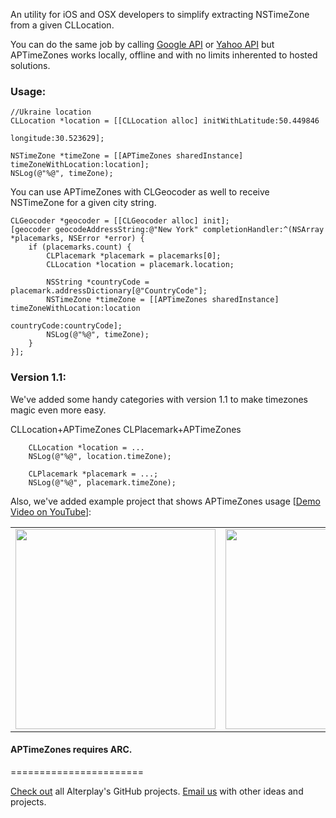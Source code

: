 An utility for iOS and OSX developers to simplify extracting NSTimeZone from a given CLLocation. 

You can do the same job by calling [Google API](https://developers.google.com/maps/documentation/timezone/) or [Yahoo API](http://help.yahoo.com/l/us/yahoo/ewsapt/webservices/reference/overview/wsr_timezones.html) but APTimeZones works locally, offline and with no limits inherented to hosted solutions.

### Usage:

```objc
//Ukraine location
CLLocation *location = [[CLLocation alloc] initWithLatitude:50.449846
                                                  longitude:30.523629];
                                                      
NSTimeZone *timeZone = [[APTimeZones sharedInstance] timeZoneWithLocation:location];
NSLog(@"%@", timeZone);
```

You can use APTimeZones with CLGeocoder as well to receive NSTimeZone for a given city string.  

```objc
CLGeocoder *geocoder = [[CLGeocoder alloc] init];
[geocoder geocodeAddressString:@"New York" completionHandler:^(NSArray *placemarks, NSError *error) {
    if (placemarks.count) {
        CLPlacemark *placemark = placemarks[0];
        CLLocation *location = placemark.location;
                
        NSString *countryCode = placemark.addressDictionary[@"CountryCode"];
        NSTimeZone *timeZone = [[APTimeZones sharedInstance] timeZoneWithLocation:location
                                                                      countryCode:countryCode];
        NSLog(@"%@", timeZone);
    } 
}];
```

### Version 1.1:
We've added some handy categories with version 1.1 to make timezones magic even more easy.

CLLocation+APTimeZones
CLPlacemark+APTimeZones

```objc
    CLLocation *location = ...
    NSLog(@"%@", location.timeZone);

    CLPlacemark *placemark = ...;
    NSLog(@"%@", placemark.timeZone);
```

Also, we've added example project that shows APTimeZones usage [<a href="http://www.youtube.com/watch?v=JwB_E9xCAKg">Demo Video on YouTube</a>]:

<table border-width=0><tr>
<td><img src="https://raw.github.com/Krivoblotsky/APTimeZones/master/Resources/screenshowMap.png" width=320 style="width: 320px;"/></td>
<td><img src="https://raw.github.com/Krivoblotsky/APTimeZones/master/Resources/screenshotGeoCoder.png" width=320 style="width: 320px;"/></td>
</tr></table>

#### APTimeZones requires ARC.

=======================

[Check out](https://github.com/Alterplay) all Alterplay's GitHub projects.
[Email us](mailto:hello@alterplay.com?subject=From%20GitHub%20APTimeZones) with other ideas and projects.
